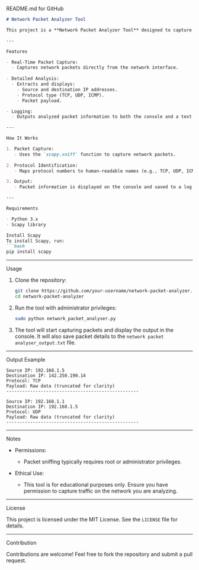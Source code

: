 README.md for GitHub

```markdown
# Network Packet Analyzer Tool

This project is a **Network Packet Analyzer Tool** designed to capture and analyze network traffic in real-time. Built using Python and the Scapy library, the tool extracts and logs details such as source and destination IP addresses, protocol type, and payload data.

---

Features

- Real-Time Packet Capture:
  - Captures network packets directly from the network interface.
  
- Detailed Analysis:
  - Extracts and displays:
    - Source and destination IP addresses.
    - Protocol type (TCP, UDP, ICMP).
    - Packet payload.

- Logging:
  - Outputs analyzed packet information to both the console and a text file (`network packet analyser_output.txt`).

---

How It Works

1. Packet Capture:
   - Uses the `scapy.sniff` function to capture network packets.
   
2. Protocol Identification:
   - Maps protocol numbers to human-readable names (e.g., TCP, UDP, ICMP).

3. Output:
   - Packet information is displayed on the console and saved to a log file.

---

Requirements

- Python 3.x
- Scapy library

Install Scapy
To install Scapy, run:
```bash
pip install scapy
```

---

Usage

1. Clone the repository:
   ```bash
   git clone https://github.com/your-username/network-packet-analyzer.git
   cd network-packet-analyzer
   ```

2. Run the tool with administrator privileges:
   ```bash
   sudo python network_packet_analyser.py
   ```

3. The tool will start capturing packets and display the output in the console. It will also save packet details to the `network packet analyser_output.txt` file.

---

Output Example

```plaintext
Source IP: 192.168.1.5
Destination IP: 142.250.190.14
Protocol: TCP
Payload: Raw data (truncated for clarity)
--------------------------------------------------

Source IP: 192.168.1.1
Destination IP: 192.168.1.5
Protocol: UDP
Payload: Raw data (truncated for clarity)
--------------------------------------------------
```

---

Notes

- Permissions:
  - Packet sniffing typically requires root or administrator privileges.
  
- Ethical Use:
  - This tool is for educational purposes only. Ensure you have permission to capture traffic on the network you are analyzing.

---

License

This project is licensed under the MIT License. See the `LICENSE` file for details.

---

Contribution

Contributions are welcome! Feel free to fork the repository and submit a pull request.
